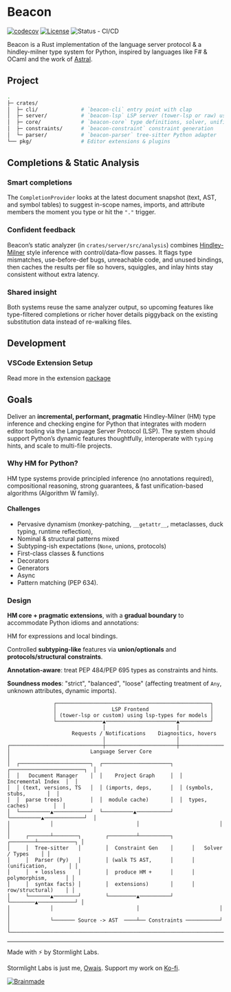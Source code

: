 # Beacon

[![codecov](https://codecov.io/gh/stormlightlabs/beacon/branch/main/graph/badge.svg)](https://codecov.io/gh/stormlightlabs/beacon)
[![License](https://img.shields.io/badge/License-MIT-blue.svg)](LICENSE)
![Status - CI/CD](https://github.com/stormlightlabs/beacon/actions/workflows/ci.yml/badge.svg)

Beacon is a Rust implementation of the language server protocol & a hindley-milner type system for Python, inspired by languages like F# & OCaml and the work of [Astral](https://astral.sh).

## Project

```sh
.
├─ crates/
│  ├─ cli/              # `beacon-cli` entry point with clap
│  ├─ server/           # `beacon-lsp` LSP server (tower-lsp or raw) using lsp-types
│  ├─ core/             # `beacon-core` type definitions, solver, unifier
│  ├─ constraints/      # `beacon-constraint` constraint generation
│  └─ parser/           # `beacon-parser` tree-sitter Python adapter
└── pkg/                # Editor extensions & plugins
```

## Completions & Static Analysis

### Smart completions

The `CompletionProvider` looks at the latest document snapshot (text, AST, and symbol tables) to suggest in-scope names, imports, and attribute members the moment you type or hit the `"."` trigger.

### Confident feedback

Beacon’s static analyzer (in `crates/server/src/analysis`) combines [Hindley-Milner](#why-hm-for-python) style inference with control/data-flow passes.
It flags type mismatches, use-before-def bugs, unreachable code, and unused bindings, then caches the results per file so hovers, squiggles, and inlay hints stay consistent without extra latency.

### Shared insight

Both systems reuse the same analyzer output, so upcoming features like type-filtered completions or richer hover details piggyback on the existing substitution data instead of re-walking files.

## Development

### VSCode Extension Setup

Read more in the extension [package](./pkg/vscode/README.md)

## Goals

Deliver an **incremental, performant, pragmatic** Hindley-Milner (HM) type inference and checking engine for Python that integrates with modern editor tooling via the Language Server Protocol (LSP).
The system should support Python’s dynamic features thoughtfully, interoperate with `typing` hints, and scale to multi-file projects.

### Why HM for Python?

HM type systems provide principled inference (no annotations required), compositional reasoning, strong guarantees, & fast unification-based algorithms (Algorithm W family).

#### Challenges

- Pervasive dynamism (monkey-patching, `__getattr__`, metaclasses, duck typing, runtime reflection),
- Nominal & structural patterns mixed
- Subtyping-ish expectations (`None`, unions, protocols)
- First-class classes & functions
- Decorators
- Generators
- Async
- Pattern matching (PEP 634).

### Design

**HM core + pragmatic extensions**, with a **gradual boundary** to accommodate Python idioms and annotations:

HM for expressions and local bindings.

Controlled **subtyping-like** features via **union/optionals** and **protocols/structural constraints**.

**Annotation-aware**: treat PEP 484/PEP 695 types as constraints and hints.

**Soundness modes**: "strict", "balanced", "loose" (affecting treatment of `Any`, unknown attributes, dynamic imports).

```text
               ┌──────────────────────────────────────────────────┐
               │                  LSP Frontend                    │
               │ (tower-lsp or custom) using lsp-types for models │
               └───────────────▲───────────────────────▲──────────┘
                               │                       │
                     Requests / Notifications    Diagnostics, hovers
                               │                       │
┌──────────────────────────────┼───────────────────────┼────────────────────────────┐
│                          Language Server Core                                     │
│  ┌───────────────────────┐  ┌──────────────────────┐  ┌────────────────────────┐  │
│  │   Document Manager    │  │    Project Graph     │  │     Incremental Index  │  │
│  │ (text, versions, TS   │  │ (imports, deps,      │  │ (symbols, stubs,       │  │
│  │  parse trees)         │  │  module cache)       │  │  types, caches)        │  │
│  └──────────▲────────────┘  └──────────▲───────────┘  └──────────▲─────────────┘  │
│             │                           │                          │              │
│     ┌───────┴────────┐        ┌─────────┴──────────┐      ┌────────┴────────────┐ │
│     │  Tree-sitter   │        │  Constraint Gen    │      │   Solver / Types    │ │
│     │  Parser (Py)   │        │ (walk TS AST,      │      │ (unification,       │ │
│     │  + lossless    │        │  produce HM +      │      │  polymorphism,      │ │
│     │  syntax facts) │        │  extensions)       │      │  row/structural)    │ │
│     └───────▲────────┘        └─────────▲──────────┘      └────────▲────────────┘ │
│             │                           │                          │              │
│             └─────── Source -> AST  ────┴── Constraints ───────────┘              │
└───────────────────────────────────────────────────────────────────────────────────┘
```

---

Made with ⚡️ by Stormlight Labs.

Stormlight Labs is just me, [Owais](https://github.com/desertthunder). Support my work on [Ko-fi](https://ko-fi.com/desertthunder).

[![Brainmade](https://brainmade.org/88x31-dark.png)](https://brainmade.org)
